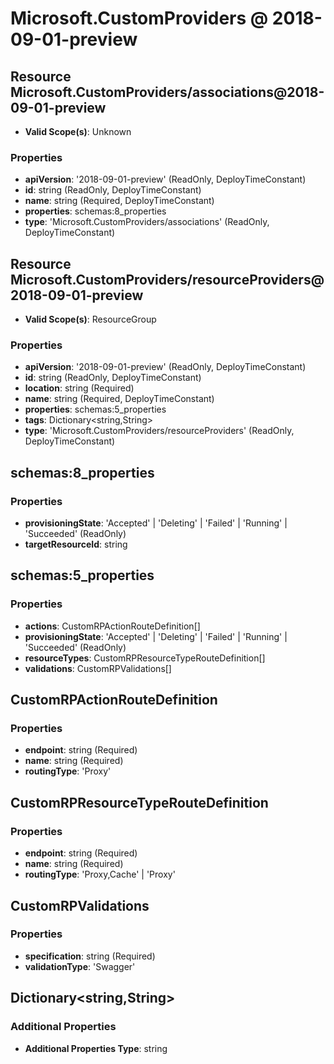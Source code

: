 # Microsoft.CustomProviders @ 2018-09-01-preview

## Resource Microsoft.CustomProviders/associations@2018-09-01-preview
* **Valid Scope(s)**: Unknown
### Properties
* **apiVersion**: '2018-09-01-preview' (ReadOnly, DeployTimeConstant)
* **id**: string (ReadOnly, DeployTimeConstant)
* **name**: string (Required, DeployTimeConstant)
* **properties**: schemas:8_properties
* **type**: 'Microsoft.CustomProviders/associations' (ReadOnly, DeployTimeConstant)

## Resource Microsoft.CustomProviders/resourceProviders@2018-09-01-preview
* **Valid Scope(s)**: ResourceGroup
### Properties
* **apiVersion**: '2018-09-01-preview' (ReadOnly, DeployTimeConstant)
* **id**: string (ReadOnly, DeployTimeConstant)
* **location**: string (Required)
* **name**: string (Required, DeployTimeConstant)
* **properties**: schemas:5_properties
* **tags**: Dictionary<string,String>
* **type**: 'Microsoft.CustomProviders/resourceProviders' (ReadOnly, DeployTimeConstant)

## schemas:8_properties
### Properties
* **provisioningState**: 'Accepted' | 'Deleting' | 'Failed' | 'Running' | 'Succeeded' (ReadOnly)
* **targetResourceId**: string

## schemas:5_properties
### Properties
* **actions**: CustomRPActionRouteDefinition[]
* **provisioningState**: 'Accepted' | 'Deleting' | 'Failed' | 'Running' | 'Succeeded' (ReadOnly)
* **resourceTypes**: CustomRPResourceTypeRouteDefinition[]
* **validations**: CustomRPValidations[]

## CustomRPActionRouteDefinition
### Properties
* **endpoint**: string (Required)
* **name**: string (Required)
* **routingType**: 'Proxy'

## CustomRPResourceTypeRouteDefinition
### Properties
* **endpoint**: string (Required)
* **name**: string (Required)
* **routingType**: 'Proxy,Cache' | 'Proxy'

## CustomRPValidations
### Properties
* **specification**: string (Required)
* **validationType**: 'Swagger'

## Dictionary<string,String>
### Additional Properties
* **Additional Properties Type**: string

